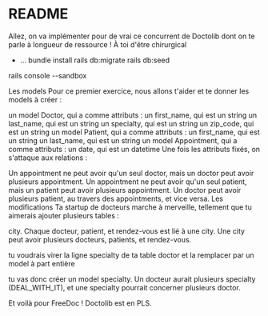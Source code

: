 # README

Allez, on va implémenter pour de vrai ce concurrent de Doctolib dont on te parle à longueur de ressource ! À toi d'être chirurgical
* ...
bundle install
rails db:migrate
rails db:seed

<!-- pour tester l'implementation de la BDD -->

rails console --sandbox

Les models
Pour ce premier exercice, nous allons t'aider et te donner les models à créer :

un model Doctor, qui a comme attributs :
un first_name, qui est un string
un last_name, qui est un string
un specialty, qui est un string
un zip_code, qui est un string
un model Patient, qui a comme attributs :
un first_name, qui est un string
un last_name, qui est un string
un model Appointment, qui a comme attributs :
un date, qui est un datetime
Une fois les attributs fixés, on s'attaque aux relations :

Un appointment ne peut avoir qu'un seul doctor, mais un doctor peut avoir plusieurs appointment.
Un appointment ne peut avoir qu'un seul patient, mais un patient peut avoir plusieurs appointment.
Un doctor peut avoir plusieurs patient, au travers des appointments, et vice versa.
Les modifications
Ta startup de docteurs marche à merveille, tellement que tu aimerais ajouter plusieurs tables :

city. Chaque docteur, patient, et rendez-vous est lié à une city. Une city peut avoir plusieurs docteurs, patients, et rendez-vous.

tu voudrais virer la ligne specialty de ta table doctor et la remplacer par un model à part entière

tu vas donc créer un model specialty. Un docteur aurait plusieurs specialty (DEAL_WITH_IT), et une specialty pourrait concerner plusieurs doctor.

Et voilà pour FreeDoc ! Doctolib est en PLS.
